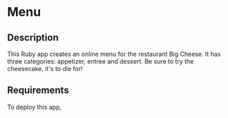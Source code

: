 # Menu

## Description

This Ruby app creates an online menu for the restaurant Big Cheese. It has three categories: appetizer, entree and dessert. Be sure to try the cheesecake, it's to die for!

## Requirements

To deploy this app, 
